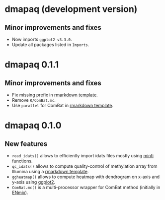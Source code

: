 # dmapaq (development version)

## Minor improvements and fixes

* Now imports `ggplot2 v3.3.0`.
* Update all packages listed in `Imports`.

# dmapaq 0.1.1

## Minor improvements and fixes

* Fix missing prefix in [rmarkdown template](inst/rmarkdown/templates/qc_idats/skeleton/skeleton.Rmd).
* Remove `R/ComBat.mc`.
* Use `parallel` for ComBat in [rmarkdown template](inst/rmarkdown/templates/qc_idats/skeleton/skeleton.Rmd).

# dmapaq 0.1.0

## New features

* `read_idats()` allows to efficiently import idats files mostly 
    using [minfi](https://bioconductor.org/packages/minfi/) functions.
* `qc_idats()` allows to compute quality-control of methylation array from Illumina 
    using a [rmarkdown template](inst/rmarkdown/templates/qc_idats/skeleton/skeleton.Rmd).
* `ggheatmap()` allows to compute heatmap with dendrogram on x-axis and y-axis 
    using [ggplot2](https://ggplot2.tidyverse.org/).
* `ComBat.mc()` is a multi-processor wrapper for ComBat method 
    (initially in [ENmix](https://bioconductor.org/packages/ENmix/)).
